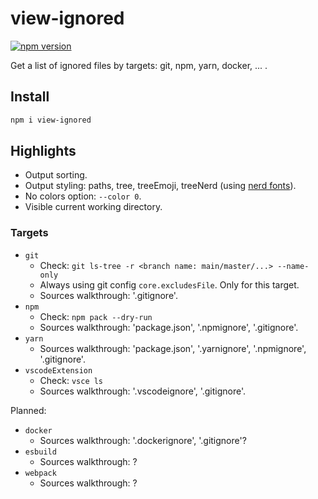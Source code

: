 # view-ignored

[![npm version](https://badge.fury.io/js/view-ignored.svg)](https://www.npmjs.com/package/view-ignored)

Get a list of ignored files by targets: git, npm, yarn, docker, ... .

## Install

```bash
npm i view-ignored
```

## Highlights

- Output sorting.
- Output styling: paths, tree, treeEmoji, treeNerd (using [nerd fonts](https://github.com/ryanoasis/nerd-fonts)).
- No colors option: `--color 0`.
- Visible current working directory.


### Targets

- `git`
    - Check: `git ls-tree -r <branch name: main/master/...> --name-only`
    - Always using git config `core.excludesFile`. Only for this target.
    - Sources walkthrough: '.gitignore'.
- `npm`
    - Check: `npm pack --dry-run`
    - Sources walkthrough: 'package.json', '.npmignore', '.gitignore'.
- `yarn`
    - Sources walkthrough: 'package.json', '.yarnignore', '.npmignore', '.gitignore'.
- `vscodeExtension`
    - Check: `vsce ls`
    - Sources walkthrough: '.vscodeignore', '.gitignore'.

Planned:

- `docker`
    - Sources walkthrough: '.dockerignore', '.gitignore'?
- `esbuild`
    - Sources walkthrough: ?
- `webpack`
    - Sources walkthrough: ?